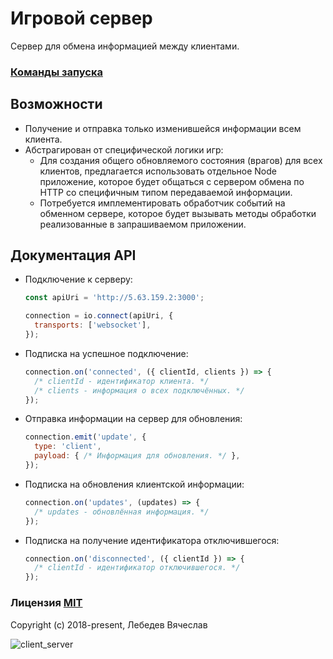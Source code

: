 # Игровой сервер
Сервер для обмена информацией между клиентами.

### [Команды запуска](https://github.com/slavikse/game_server/blob/master/commands.md)

## Возможности
* Получение и отправка только изменившейся информации всем клиента.
* Абстрагирован от специфической логики игр:
  * Для создания общего обновляемого состояния (врагов) для всех клиентов,
    предлагается использовать отдельное Node приложение, которое будет общаться
    с сервером обмена по HTTP со специфичным типом передаваемой информации.
  * Потребуется имплементировать обработчик событий на обменном сервере,
    которое будет вызывать методы обработки реализованные в запрашиваемом приложении.

## Документация API
* Подключение к серверу:
  ```js
  const apiUri = 'http://5.63.159.2:3000';

  connection = io.connect(apiUri, {
    transports: ['websocket'],
  });
  ```

* Подписка на успешное подключение:
  ```js
  connection.on('connected', ({ clientId, clients }) => {
    /* clientId - идентификатор клиента. */
    /* clients - информация о всех подключённых. */
  });
  ```

* Отправка информации на сервер для обновления:
  ```js
  connection.emit('update', {
    type: 'client',
    payload: { /* Информация для обновления. */ },
  });
  ```

* Подписка на обновления клиентской информации:
  ```js
  connection.on('updates', (updates) => {
    /* updates - обновлённая информация. */
  });
  ```

* Подписка на получение идентификатора отключившегося:
  ```js
  connection.on('disconnected', ({ clientId }) => {
    /* clientId - идентификатор отключившегося. */
  });
  ```

### Лицензия [MIT](http://opensource.org/licenses/MIT)
Copyright (c) 2018-present, Лебедев Вячеслав

![client_server](https://raw.githubusercontent.com/slavikse/game_server/master/client_server.png)

